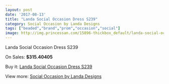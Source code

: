 ```yaml
---
layout: post
date: '2017-08-13'
title: "Landa Social Occasion Dress S239"
category: Social Occasion by Landa Designs
tags: ["beaded","brand","prom","occasion","social"]
image: http://img.princessan.com/15896-thickbox_default/landa-social-occasion-dress-s239.jpg
---
```

Landa Social Occasion Dress S239

On Sales: **$315.40405**
<a href="https://www.princessan.com/en/social-occasion-by-landa-designs/7445-landa-social-occasion-dress-s239.html"><amp-img layout="responsive" width="600" height="600" src="//img.princessan.com/15896-thickbox_default/landa-social-occasion-dress-s239.jpg" alt="Landa Social Occasion Dress S239 0" /></a>

Buy it: [Landa Social Occasion Dress S239](https://www.princessan.com/en/social-occasion-by-landa-designs/7445-landa-social-occasion-dress-s239.html "Landa Social Occasion Dress S239")

View more: [Social Occasion by Landa Designs](https://www.princessan.com/en/59-social-occasion-by-landa-designs "Social Occasion by Landa Designs")